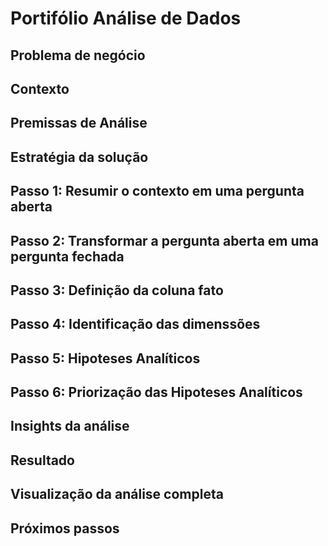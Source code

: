# Portifólio Análise de Dados

## Problema de negócio

## Contexto

## Premissas de Análise  

## Estratégia da solução

## Passo 1: Resumir o contexto em uma pergunta aberta

## Passo 2: Transformar a pergunta aberta em uma pergunta fechada

## Passo 3: Definição da coluna fato

## Passo 4: Identificação das dimenssões 

## Passo 5: Hipoteses Analíticos 

## Passo 6: Priorização das Hipoteses Analíticos 

## Insights da análise

## Resultado

## Visualização da análise completa

## Próximos passos
